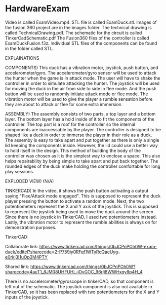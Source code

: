 # HardwareExam

Video is called ExamVideo.mp4.
STL file is called ExamDuck.stl.
Images of the fusion 360 project are in the images folder.
The technical drawing is called TechnicalDrawing.pdf.
The schematic for the circuit is called TinkerCadSchematic.pdf
The Fusion360 files of the controller is called ExamDuckFusion.f3z.
Individual STL files of the components can be found in the folder called STL.


EXPLAINATIONS

COMPONENTS) 
This duck has a vibration motor, joystick, push button, and accelerometer/gyro. The accelerometer/gyro sensor will be used to attack the hunter when the game is in attack mode. The user will have to shake the controller in order to simulate attacking the hunter. The joystick will be used for moving the duck in the air from side to side in flee mode. And the push button will be used to randomly initiate attack mode or flee mode. The vibration motor will be used to give the player a rumble sensation before they are about to attack or flee for some extra immersion.

ASSEMBLY)
The assembly consists of two parts, a top layer and a bottom layer. The bottom layer has a hold inside of it to fit the components of the controller. The top part is a roof for the controller so the internal components are inaccessable by the player.  The controller is designed to be shaped like a duck in order to immerse the player in their role as a duck. The assemby is easy to take apart and put together as there is only a single lid keeping the components inside. However, the lid could use a better way to hold itself in the design. This method of building the body of the controller was chosen as it is the simplest way to enclose a space. This also helps repairabliity by being simple to take apart and put back together. The rounded edges of the duck make holding the controller comfortable for long play sessions.

EXPLODED VIEW)
(N/A)

TINKERCAD)
In the video, it shows the push button activating a output saying "Flee/Attack mode engaged". This is supposed to represent the duck player pressing the button to activate a random mode. Next, the two potentiometers represent the X and Y axis of the joystick. This is supposed to represent the joystick being used to move the duck around the screen. Since there is no joystick in TinkerCAD, I used two potentiometers instead. Lastly, the vibration motor to represent the rumble abilities is always on for demonstration purposes.


TinkerCAD: 

Collaborate link: https://www.tinkercad.com/things/0bJCPnPOh0W-exam-duck/editel?sharecode=2-P759iy0RFqf1WTyRcQaeUyg-e0rkj3I1uOp3M4PTY

Shared link: https://www.tinkercad.com/things/0bJCPnPOh0W?sharecode=4auT1_8JM08UHFUHL-iOvGOC_96rlj8WWHxqy8p4H_4


There is no accelerometer/gyroscope in tinkerCAD, so that component is left out of the schematic. The joystick component is also not available in TinkerCAD, so it has been replaced with two potentiometers for the X and Y inputs of the joystick.

